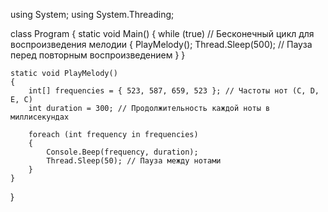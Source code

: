 using System;
using System.Threading;

class Program
{
    static void Main()
    {
        while (true) // Бесконечный цикл для воспроизведения мелодии
        {
            PlayMelody();
            Thread.Sleep(500); // Пауза перед повторным воспроизведением
        }
    }

    static void PlayMelody()
    {
        int[] frequencies = { 523, 587, 659, 523 }; // Частоты нот (C, D, E, C)
        int duration = 300; // Продолжительность каждой ноты в миллисекундах

        foreach (int frequency in frequencies)
        {
            Console.Beep(frequency, duration);
            Thread.Sleep(50); // Пауза между нотами
        }
    }
}
